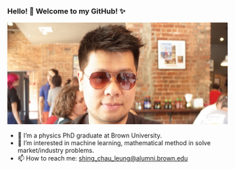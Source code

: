 ###  Hello! 👋 Welcome to my GitHub! ✨

<img src="me_line.JPG" alt="me" width="524" height="232">

- 🔭 I’m a physics PhD graduate at Brown University. 
- 🌱 I’m interested in machine learning, mathematical method in solve market/industry problems.
- 📫 How to reach me: shing_chau_leung@alumni.brown.edu

